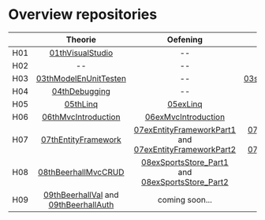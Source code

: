 # Overview repositories
|               | Theorie           | Oefening  | Oplossing|
| ------------- |:-------------:|:-----:|:-------:|
| H01 | [01thVisualStudio](https://github.com/WebIII/01thHelloVisualStudio.git) | -- |  -- |
| H02 | -- | -- |  [02solFibonacci](https://github.com/WebIII/02solFibonacci.git) |
| H03 | [03thModelEnUnitTesten](https://github.com/WebIII/03thModelEnUnitTesten.git) | -- | [03solBlackJack_DomainLayer](https://github.com/WebIII/06exMvcIntroduction.git) |
| H04 | [04thDebugging](https://github.com/WebIII/04thDebugging.git) | -- |  -- |
| H05 | [05thLinq](https://github.com/WebIII/05thLinq.git) | [05exLinq](https://github.com/WebIII/05exLinq.git) |  [05solLinq](https://github.com/WebIII/05exLinq.git) |
| H06 | [06thMvcIntroduction](https://github.com/WebIII/06thMvcIntroduction.git) | [06exMvcIntroduction](https://github.com/WebIII/06exMvcIntroduction.git) |  [06solMvcIntroduction](https://github.com/WebIII/06solMvcIntroduction) |
| H07 | [07thEntityFramework](https://github.com/WebIII/07thEntityFramework.git) | [07exEntityFrameworkPart1](https://github.com/WebIII/07exEntityFrameworkPart1Starterfiles.git) and [07exEntityFrameworkPart2](https://github.com/WebIII/07exEntityFrameworkDeel2Starter) | [07solEntityFrameworkPart1](https://github.com/WebIII/07exEntityFrameworkDeel2Starter)  and [07solEntityFrameworkPart2](https://github.com/WebIII/07exEntityFrameworkDeel2Completed)|
| H08 | [08thBeerhallMvcCRUD](https://github.com/WebIII/08thBeerhallMvcCRUD) | [08exSportsStore_Part1](https://github.com/WebIII/08exSportsStore_Part1) and [08exSportsStore_Part2](https://github.com/WebIII/08exSportsStore_Part2)|  coming soon... |
| H09 | [09thBeerhallVal](https://github.com/WebIII/09thBeerhallVal) and [09thBeerhallAuth](https://github.com/WebIII/09thBeerhallAuth)| coming soon... |  coming soon... |
